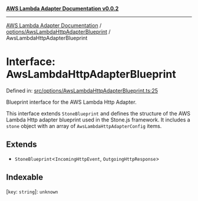 [**AWS Lambda Adapter Documentation v0.0.2**](../../../README.md)

***

[AWS Lambda Adapter Documentation](../../../modules.md) / [options/AwsLambdaHttpAdapterBlueprint](../README.md) / AwsLambdaHttpAdapterBlueprint

# Interface: AwsLambdaHttpAdapterBlueprint

Defined in: [src/options/AwsLambdaHttpAdapterBlueprint.ts:25](https://github.com/stonemjs/aws-lambda-adapter/blob/9de4b38bb7a5afd4d5599dae1399969698a2422d/src/options/AwsLambdaHttpAdapterBlueprint.ts#L25)

Blueprint interface for the AWS Lambda Http Adapter.

This interface extends `StoneBlueprint` and defines the structure of the
AWS Lambda Http adapter blueprint used in the Stone.js framework. It includes
a `stone` object with an array of `AwsLambdaHttpAdapterConfig` items.

## Extends

- `StoneBlueprint`\<`IncomingHttpEvent`, `OutgoingHttpResponse`\>

## Indexable

\[`key`: `string`\]: `unknown`
